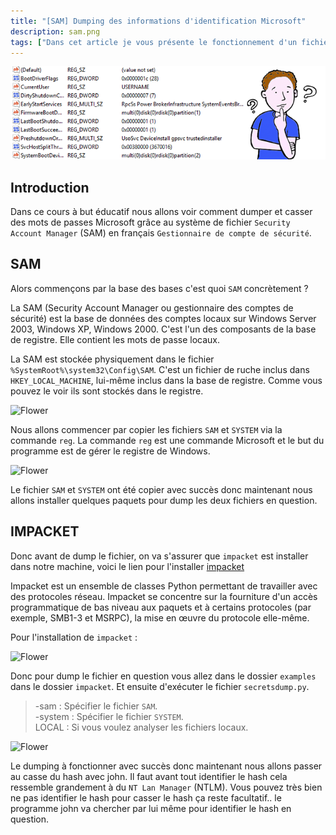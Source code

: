 ```yaml
---
title: "[SAM] Dumping des informations d'identification Microsoft"
description: sam.png
tags: ["Dans cet article je vous présente le fonctionnement d'un fichier Security Account Manage (SAM), et de vous montrer comment dump un fichier SAM grâce au fichier SYSTEM sous une machine Windows."]
---
```


![Flower](../sam.png)

Introduction
----
Dans ce cours à but éducatif nous allons voir comment dumper et casser des mots de passes Microsoft grâce au système de fichier `Security Account Manager` (SAM) en français `Gestionnaire de compte de sécurité`.

SAM
----
Alors commençons par la base des bases c'est quoi `SAM` concrètement ? <br />

La SAM (Security Account Manager ou gestionnaire des comptes de sécurité) est la base de données des comptes locaux sur Windows Server 2003, Windows XP, Windows 2000. C'est l'un des composants de la base de registre. Elle contient les mots de passe locaux.

La SAM est stockée physiquement dans le fichier `%SystemRoot%\system32\Config\SAM`. C'est un fichier de ruche inclus dans `HKEY_LOCAL_MACHINE`, lui-même inclus dans la base de registre. Comme vous pouvez le voir ils sont stockés dans le registre.

![Flower](https://image.noelshack.com/fichiers/2019/21/7/1558894108-screenshot-5.png)

Nous allons commencer par copier les fichiers `SAM` et `SYSTEM` via la commande `reg`. La commande `reg` est une commande Microsoft et le but du programme est de gérer le registre de Windows.

![Flower](https://image.noelshack.com/fichiers/2019/21/7/1558894619-screenshot-2.png)

Le fichier `SAM` et `SYSTEM` ont été copier avec succès donc maintenant nous allons installer quelques paquets pour dump les deux fichiers en question.

IMPACKET
----
Donc avant de dump le fichier, on va s'assurer que `impacket` est installer dans notre machine, voici le lien pour l'installer [impacket](https://github.com/SecureAuthCorp/impacket)

Impacket est un ensemble de classes Python permettant de travailler avec des protocoles réseau. Impacket se concentre sur la fourniture d'un accès programmatique de bas niveau aux paquets et à certains protocoles (par exemple, SMB1-3 et MSRPC), la mise en œuvre du protocole elle-même.

Pour l'installation de `impacket` : <br />

![Flower](https://image.noelshack.com/fichiers/2019/21/7/1558905335-screenshot-1.png)

Donc pour dump le fichier en question vous allez dans le dossier `examples` dans le dossier `impacket`. Et ensuite d'exécuter le fichier `secretsdump.py`.

> -sam    : Spécifier le fichier `SAM`. <br />
> -system : Spécifier le fichier `SYSTEM`. <br />
> LOCAL   : Si vous voulez analyser les fichiers locaux.<br />

![Flower](https://image.noelshack.com/fichiers/2019/21/7/1558905838-screenshot-2.png)

Le dumping à fonctionner avec succès donc maintenant nous allons passer au casse du hash avec john. Il faut avant tout identifier le hash cela ressemble grandement à du `NT Lan Manager` (NTLM). Vous pouvez très bien ne pas identifier le hash pour casser le hash ça reste facultatif.. le programme john va chercher par lui même pour identifier le hash en question.

